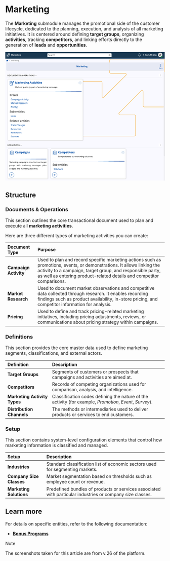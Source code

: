 # Marketing

The **Marketing** submodule manages the promotional side of the customer lifecycle, dedicated to the planning, execution, and analysis of all marketing initiatives. It is centered around defining **target groups**, organizing **activities**, tracking **competitors**, and linking efforts directly to the generation of **leads** and **opportunities**.

![pictures](pictures/marketing_submodule.png)

## Structure 

### Documents & Operations

This section outlines the core transactional document used to plan and execute all **marketing activities**.

Here are three different types of marketing activities you can create:

| Document Type | Purpose |
| :--- | :--- |
| **Campaign Activity** | Used to plan and record specific marketing actions such as promotions, events, or demonstrations. It allows linking the activity to a campaign, target group, and responsible party, as well as entering product-related details and competitor comparisons. |
| **Market Research** | Used to document market observations and competitive data collected through research. It enables recording findings such as product availability, in-store pricing, and competitor information for analysis. |
| **Pricing** | Used to define and track pricing-related marketing initiatives, including pricing adjustments, reviews, or communications about pricing strategy within campaigns. |

### Definitions

This section provides the core master data used to define marketing segments, classifications, and external actors.

| Definition                   | Description                                                                                             |
| :--------------------------- | :------------------------------------------------------------------------------------------------------ |
| **Target Groups**            | Segments of customers or prospects that campaigns and activities are aimed at.                          |
| **Competitors**              | Records of competing organizations used for comparison, analysis, and intelligence.                     |
| **Marketing Activity Types** | Classification codes defining the nature of the activity (for example, *Promotion*, *Event*, *Survey*). |
| **Distribution Channels**    | The methods or intermediaries used to deliver products or services to end customers.                    |

### Setup

This section contains system-level configuration elements that control how marketing information is classified and managed.

| Setup                    | Description                                                                                               |
| :----------------------- | :-------------------------------------------------------------------------------------------------------- |
| **Industries**           | Standard classification list of economic sectors used for segmenting markets.                             |
| **Company Size Classes** | Market segmentation based on thresholds such as employee count or revenue.                                |
| **Marketing Solutions**  | Predefined bundles of products or services associated with particular industries or company size classes. |

## Learn more

For details on specific entities, refer to the following documentation:

* **[Bonus Programs](https://docs.erp.net/tech/modules/crm/marketing/bonus-programs/index.html)**

> [!NOTE]
>
> The screenshots taken for this article are from v.26 of the platform.

